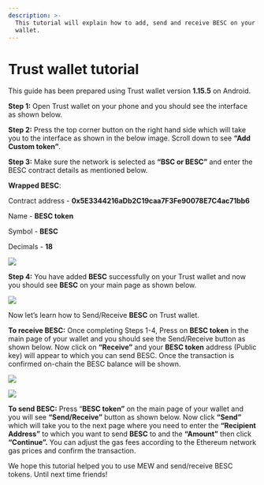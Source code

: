 ```yaml
---
description: >-
  This tutorial will explain how to add, send and receive BESC on your Trust
  wallet.
---
```


# Trust wallet tutorial

This guide has been prepared using Trust wallet version **1.15.5** on Android. 

**Step 1:** Open Trust wallet on your phone and you should see the interface as shown below. 



**Step 2:** Press the top corner button on the right hand side which will take you to the interface as shown in the below image. Scroll down to see **“Add Custom token”**.


**Step 3:** Make sure the network is selected as **“BSC or BESC”** and enter the BESC contract details as mentioned below.

**Wrapped BESC**:

Contract address - **0x5E3344216aDb2C19caa7F3Fe90078E7C4ac71bb6**

Name - **BESC token**

Symbol - **BESC**

Decimals - **18**

![](../.gitbook/assets/3%20%281%29.jpeg)

**Step 4:** You have added **BESC** successfully on your Trust wallet and now you should see **BESC** on your main page as shown below.

![](../.gitbook/assets/4-1.jpg)

Now let’s learn how to Send/Receive **BESC** on Trust wallet.

**To receive BESC:** Once completing Steps 1-4, Press on **BESC token** in the main page of your wallet and you should see the Send/Receive button as shown below. Now click on **“Receive”** and your **BESC token** address \(Public key\) will appear to which you can send BESC. Once the transaction is confirmed on-chain the BESC balance will be shown.

![](../.gitbook/assets/5-1.jpg)

![](../.gitbook/assets/5-2.jpg)

**To send BESC:** Press “**BESC token”** on the main page of your wallet and you will see **“Send/Receive”** button as shown below. Now click **“Send”** which will take you to the next page where you need to enter the **“Recipient Address”** to which you want to send **BESC** to and the **“Amount”** then click **“Continue”.** You can adjust the gas fees according to the Ethereum network gas prices and confirm the transaction.


We hope this tutorial helped you to use MEW and send/receive BESC tokens. Until next time friends!

